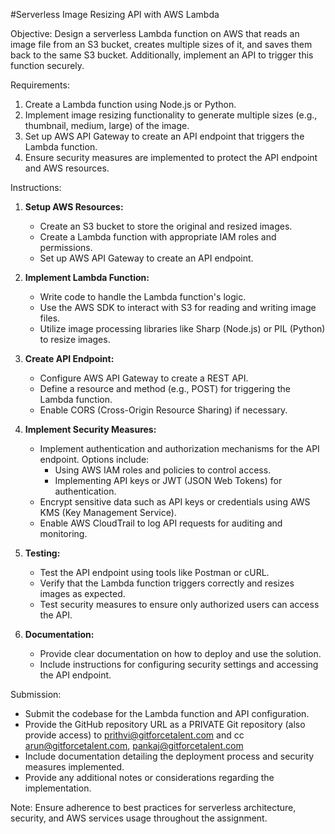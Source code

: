 #Serverless Image Resizing API with AWS Lambda

Objective:
Design a serverless Lambda function on AWS that reads an image file from an S3 bucket, creates multiple sizes of it, and saves them back to the same S3 bucket. Additionally, implement an API to trigger this function securely.

Requirements:

1. Create a Lambda function using Node.js or Python.
2. Implement image resizing functionality to generate multiple sizes (e.g., thumbnail, medium, large) of the image.
3. Set up AWS API Gateway to create an API endpoint that triggers the Lambda function.
4. Ensure security measures are implemented to protect the API endpoint and AWS resources.

Instructions:

1. **Setup AWS Resources:**

   - Create an S3 bucket to store the original and resized images.
   - Create a Lambda function with appropriate IAM roles and permissions.
   - Set up AWS API Gateway to create an API endpoint.

2. **Implement Lambda Function:**

   - Write code to handle the Lambda function's logic.
   - Use the AWS SDK to interact with S3 for reading and writing image files.
   - Utilize image processing libraries like Sharp (Node.js) or PIL (Python) to resize images.

3. **Create API Endpoint:**

   - Configure AWS API Gateway to create a REST API.
   - Define a resource and method (e.g., POST) for triggering the Lambda function.
   - Enable CORS (Cross-Origin Resource Sharing) if necessary.

4. **Implement Security Measures:**

   - Implement authentication and authorization mechanisms for the API endpoint. Options include:
     - Using AWS IAM roles and policies to control access.
     - Implementing API keys or JWT (JSON Web Tokens) for authentication.
   - Encrypt sensitive data such as API keys or credentials using AWS KMS (Key Management Service).
   - Enable AWS CloudTrail to log API requests for auditing and monitoring.

5. **Testing:**

   - Test the API endpoint using tools like Postman or cURL.
   - Verify that the Lambda function triggers correctly and resizes images as expected.
   - Test security measures to ensure only authorized users can access the API.

6. **Documentation:**
   - Provide clear documentation on how to deploy and use the solution.
   - Include instructions for configuring security settings and accessing the API endpoint.

Submission:

- Submit the codebase for the Lambda function and API configuration.
- Provide the GitHub repository URL as a PRIVATE Git repository (also provide access) to prithvi@gitforcetalent.com and cc arun@gitforcetalent.com, pankaj@gitforcetalent.com
- Include documentation detailing the deployment process and security measures implemented.
- Provide any additional notes or considerations regarding the implementation.

Note: Ensure adherence to best practices for serverless architecture, security, and AWS services usage throughout the assignment.
